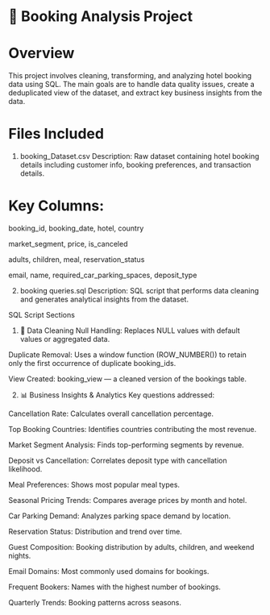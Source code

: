 # 📘 Booking Analysis Project

# Overview
This project involves cleaning, transforming, and analyzing hotel booking data using SQL. The main goals are to handle data quality issues, create a deduplicated view of the dataset, and extract key business insights from the data.

# Files Included
1. booking_Dataset.csv
Description: Raw dataset containing hotel booking details including customer info, booking preferences, and transaction details.

# Key Columns:

booking_id, booking_date, hotel, country

market_segment, price, is_canceled

adults, children, meal, reservation_status

email, name, required_car_parking_spaces, deposit_type

2. booking queries.sql
Description: SQL script that performs data cleaning and generates analytical insights from the dataset.

SQL Script Sections
1. 🔧 Data Cleaning
Null Handling: Replaces NULL values with default values or aggregated data.

Duplicate Removal: Uses a window function (ROW_NUMBER()) to retain only the first occurrence of duplicate booking_ids.

View Created: booking_view — a cleaned version of the bookings table.

2. 📊 Business Insights & Analytics
Key questions addressed:

Cancellation Rate: Calculates overall cancellation percentage.

Top Booking Countries: Identifies countries contributing the most revenue.

Market Segment Analysis: Finds top-performing segments by revenue.

Deposit vs Cancellation: Correlates deposit type with cancellation likelihood.

Meal Preferences: Shows most popular meal types.

Seasonal Pricing Trends: Compares average prices by month and hotel.

Car Parking Demand: Analyzes parking space demand by location.

Reservation Status: Distribution and trend over time.

Guest Composition: Booking distribution by adults, children, and weekend nights.

Email Domains: Most commonly used domains for bookings.

Frequent Bookers: Names with the highest number of bookings.

Quarterly Trends: Booking patterns across seasons.
